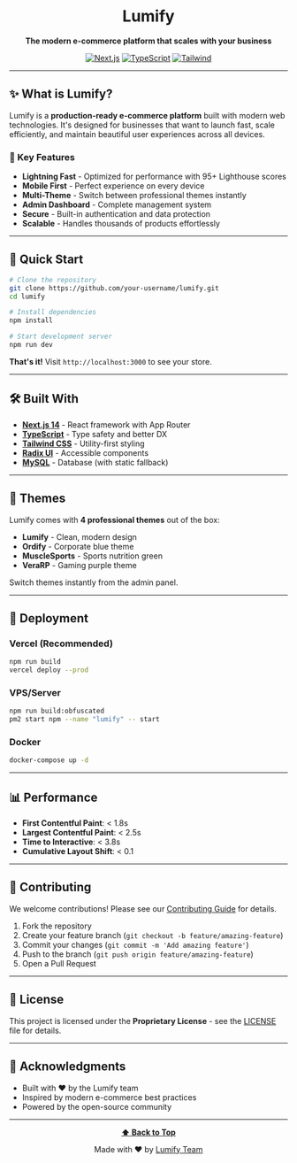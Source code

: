 <div align="center">

# Lumify

**The modern e-commerce platform that scales with your business**

[![Next.js](https://img.shields.io/badge/Next.js-14-black?style=for-the-badge&logo=next.js)](https://nextjs.org/)
[![TypeScript](https://img.shields.io/badge/TypeScript-5.3-blue?style=for-the-badge&logo=typescript)](https://www.typescriptlang.org/)
[![Tailwind](https://img.shields.io/badge/Tailwind-3.3-38B2AC?style=for-the-badge&logo=tailwind-css)](https://tailwindcss.com/)

</div>

---

## ✨ What is Lumify?

Lumify is a **production-ready e-commerce platform** built with modern web technologies. It's designed for businesses that want to launch fast, scale efficiently, and maintain beautiful user experiences across all devices.

### 🚀 Key Features

- **Lightning Fast** - Optimized for performance with 95+ Lighthouse scores
- **Mobile First** - Perfect experience on every device
- **Multi-Theme** - Switch between professional themes instantly
- **Admin Dashboard** - Complete management system
- **Secure** - Built-in authentication and data protection
- **Scalable** - Handles thousands of products effortlessly

---

## 🎯 Quick Start

```bash
# Clone the repository
git clone https://github.com/your-username/lumify.git
cd lumify

# Install dependencies
npm install

# Start development server
npm run dev
```

**That's it!** Visit `http://localhost:3000` to see your store.

---

## 🛠️ Built With

- **[Next.js 14](https://nextjs.org/)** - React framework with App Router
- **[TypeScript](https://www.typescriptlang.org/)** - Type safety and better DX
- **[Tailwind CSS](https://tailwindcss.com/)** - Utility-first styling
- **[Radix UI](https://www.radix-ui.com/)** - Accessible components
- **[MySQL](https://www.mysql.com/)** - Database (with static fallback)

---

<!-- Screenshots section removed per request -->

## 🎨 Themes

Lumify comes with **4 professional themes** out of the box:

- **Lumify** - Clean, modern design
- **Ordify** - Corporate blue theme  
- **MuscleSports** - Sports nutrition green
- **VeraRP** - Gaming purple theme

Switch themes instantly from the admin panel.

---

## 🚀 Deployment

### Vercel (Recommended)
```bash
npm run build
vercel deploy --prod
```

### VPS/Server
```bash
npm run build:obfuscated
pm2 start npm --name "lumify" -- start
```

### Docker
```bash
docker-compose up -d
```

---

## 📊 Performance

- **First Contentful Paint**: < 1.8s
- **Largest Contentful Paint**: < 2.5s  
- **Time to Interactive**: < 3.8s
- **Cumulative Layout Shift**: < 0.1

---

## 🤝 Contributing

We welcome contributions! Please see our [Contributing Guide](CONTRIBUTING.md) for details.

1. Fork the repository
2. Create your feature branch (`git checkout -b feature/amazing-feature`)
3. Commit your changes (`git commit -m 'Add amazing feature'`)
4. Push to the branch (`git push origin feature/amazing-feature`)
5. Open a Pull Request

---

## 📄 License

This project is licensed under the **Proprietary License** - see the [LICENSE](LICENSE) file for details.

---

## 🙏 Acknowledgments

- Built with ❤️ by the Lumify team
- Inspired by modern e-commerce best practices
- Powered by the open-source community

---

<div align="center">

**[⬆ Back to Top](#lumify)**

Made with ❤️ by [Lumify Team](https://github.com/lumify)

</div>